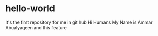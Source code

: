 # hello-world
It's the first repository for me in git hub
Hi Humans
My Name is Ammar Abualyaqeen 
and this feature
